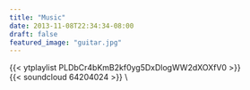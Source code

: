 ```yaml
---
title: "Music"
date: 2013-11-08T22:34:34-08:00
draft: false
featured_image: "guitar.jpg"
---
```

{{< ytplaylist PLDbCr4bKmB2kf0yg5DxDlogWW2dXOXfV0 >}} \
{{< soundcloud 64204024 >}}
 \

